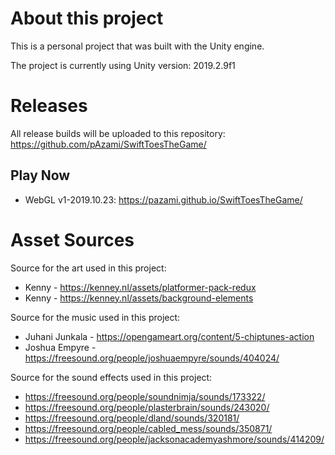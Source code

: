 # About this project

This is a personal project that was built with the Unity engine.

The project is currently using Unity version: 2019.2.9f1

# Releases

All release builds will be uploaded to this repository: https://github.com/pAzami/SwiftToesTheGame/

## Play Now
- WebGL v1-2019.10.23: https://pazami.github.io/SwiftToesTheGame/


# Asset Sources

Source for the art used in this project:
- Kenny - https://kenney.nl/assets/platformer-pack-redux
- Kenny - https://kenney.nl/assets/background-elements


Source for the music used in this project:
- Juhani Junkala - https://opengameart.org/content/5-chiptunes-action
- Joshua Empyre - https://freesound.org/people/joshuaempyre/sounds/404024/


Source for the sound effects used in this project:
- https://freesound.org/people/soundnimja/sounds/173322/
- https://freesound.org/people/plasterbrain/sounds/243020/
- https://freesound.org/people/dland/sounds/320181/
- https://freesound.org/people/cabled_mess/sounds/350871/
- https://freesound.org/people/jacksonacademyashmore/sounds/414209/